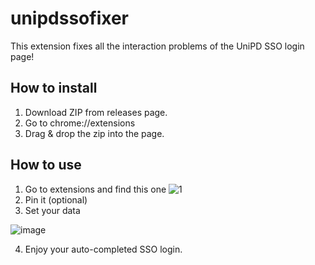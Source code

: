 # unipdssofixer
This extension fixes all the interaction problems of the UniPD SSO login page!

## How to install
 1. Download ZIP from releases page.
 2. Go to chrome://extensions
 3. Drag & drop the zip into the page.

## How to use
 1. Go to extensions and find this one
 ![1](https://user-images.githubusercontent.com/28452407/151248483-467bba56-c64c-4a4e-8c71-2eeb523931a4.png)
 2. Pin it (optional)
 3. Set your data
  
  ![image](https://user-images.githubusercontent.com/28452407/151248593-e26e74ae-9869-4b97-9c64-489645c123f5.png)
 
 4. Enjoy your auto-completed SSO login.
